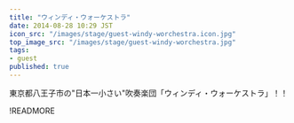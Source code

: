 ```yaml
---
title: "ウィンディ・ウォーケストラ"
date: 2014-08-28 10:29 JST
icon_src: "/images/stage/guest-windy-worchestra.icon.jpg"
top_image_src: "/images/stage/guest-windy-worchestra.jpg"
tags:
- guest
published: true
---
```

東京都八王子市の&quot;日本一小さい&quot;吹奏楽団「ウィンディ・ウォーケストラ」！！

!READMORE